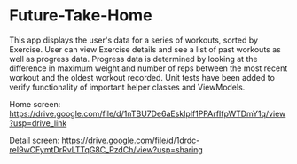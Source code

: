 # Future-Take-Home

This app displays the user's data for a series of workouts, sorted by Exercise. User can view Exercise details and see a list of past workouts as well as progress data. Progress data is determined by looking at the difference in maximum weight and number of reps between the most recent workout and the oldest workout recorded. Unit tests have been added to verify functionality of important helper classes and ViewModels.

Home screen: https://drive.google.com/file/d/1nTBU7De6aEskIplf1PPArfIfpWTDmY1q/view?usp=drive_link

Detail screen: https://drive.google.com/file/d/1drdc-reI9wCFymtDrRvLTTqG8C_PzdCh/view?usp=sharing

